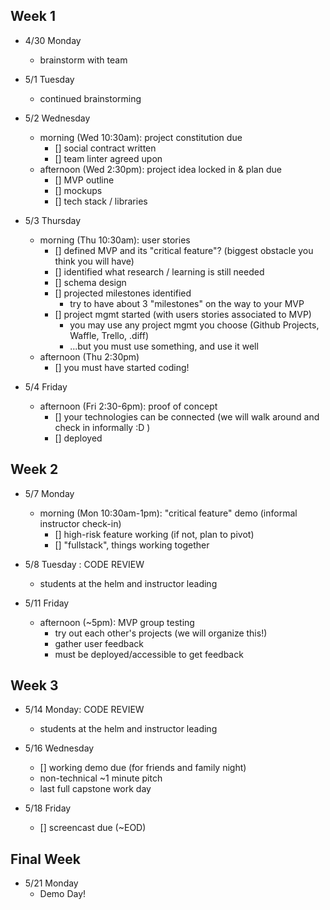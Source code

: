 ## Week 1

- 4/30 Monday
  - brainstorm with team

- 5/1 Tuesday
  - continued brainstorming

- 5/2 Wednesday
  - morning (Wed 10:30am): project constitution due
    - [] social contract written
    - [] team linter agreed upon
  - afternoon (Wed 2:30pm): project idea locked in & plan due
    - [] MVP outline
    - [] mockups
    - [] tech stack / libraries

- 5/3 Thursday
  - morning (Thu 10:30am): user stories
    - [] defined MVP and its "critical feature"? (biggest obstacle you think you will have)
    - [] identified what research / learning is still needed
    - [] schema design
    - [] projected milestones identified
      - try to have about 3 "milestones" on the way to your MVP
    - [] project mgmt started (with users stories associated to MVP)
      - you may use any project mgmt you choose (Github Projects, Waffle, Trello, .diff)
      - ...but you must use something, and use it well
  - afternoon (Thu 2:30pm)
    - [] you must have started coding!

- 5/4 Friday
  - afternoon (Fri 2:30-6pm): proof of concept
    - [] your technologies can be connected (we will walk around and check in informally :D )
    - [] deployed

## Week 2

- 5/7 Monday
  - morning (Mon 10:30am-1pm): "critical feature" demo (informal instructor check-in)
    - [] high-risk feature working (if not, plan to pivot)
    - [] "fullstack", things working together

- 5/8 Tuesday : CODE REVIEW
  - students at the helm and instructor leading

- 5/11 Friday
  - afternoon (~5pm): MVP group testing
    - try out each other's projects (we will organize this!)
    - gather user feedback
    - must be deployed/accessible to get feedback

## Week 3

- 5/14 Monday: CODE REVIEW
  - students at the helm and instructor leading

- 5/16 Wednesday
  - [] working demo due (for friends and family night)
  - non-technical ~1 minute pitch
  - last full capstone work day

- 5/18 Friday
  - [] screencast due (~EOD)

## Final Week

- 5/21 Monday
  - Demo Day!

